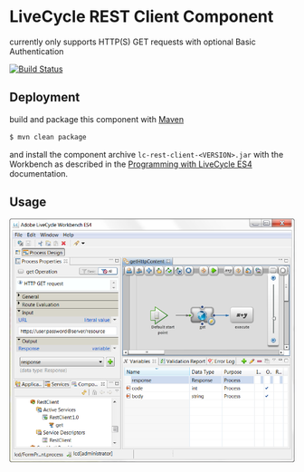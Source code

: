 # LiveCycle REST Client Component

currently only supports HTTP(S) GET requests with optional Basic Authentication

[![Build Status](https://travis-ci.org/dgf/lc-rest-client.svg)](https://travis-ci.org/dgf/lc-rest-client)

## Deployment

build and package this component with [Maven][mvn]

```sh
$ mvn clean package
```

and install the component archive ```lc-rest-client-<VERSION>.jar``` with the Workbench
as described in the [Programming with LiveCycle ES4][lc] documentation.

## Usage

![screenshot](https://github.com/dgf/lc-rest-client/raw/master/WorkBenchRestClient.png)

[mvn]: http://maven.apache.org
[lc]: http://help.adobe.com/en_US/livecycle/11.0/ProgramLC/index.html
